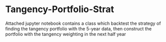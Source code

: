 # Tangency-Portfolio-Strat
Attached jupyter notebook contains a class which backtest the strategy of finding the tangency portfolio with the 5-year data, then construct the portfolio with the tangency weighting in the next half year

